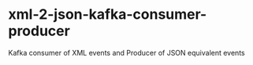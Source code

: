 # xml-2-json-kafka-consumer-producer
Kafka consumer of XML events and Producer of JSON equivalent events

